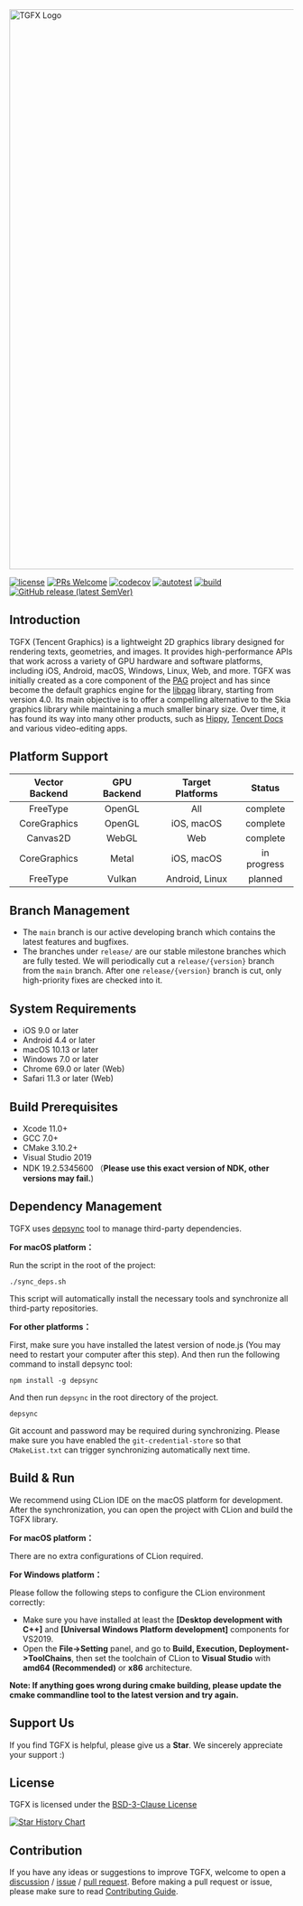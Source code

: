 <img src="resources/readme/TGFX.jpg" alt="TGFX Logo" width="992"/>

[![license](https://img.shields.io/badge/license-BSD--3--Clause-blue)](https://github.com/Tencent/tgfx/blob/master/LICENSE.txt)
[![PRs Welcome](https://img.shields.io/badge/PRs-welcome-brightgreen.svg)](https://github.com/Tencent/tgfx/pulls)
[![codecov](https://codecov.io/gh/Tencent/tgfx/branch/main/graph/badge.svg)](https://codecov.io/gh/Tencent/tgfx)
[![autotest](https://github.com/Tencent/tgfx/actions/workflows/autotest.yml/badge.svg?branch=main)](https://github.com/Tencent/tgfx/actions/workflows/autotest.yml)
[![build](https://github.com/Tencent/tgfx/actions/workflows/build.yml/badge.svg?branch=main)](https://github.com/Tencent/tgfx/actions/workflows/build.yml)
[![GitHub release (latest SemVer)](https://img.shields.io/github/v/release/Tencent/tgfx)](https://github.com/Tencent/tgfx/releases)

## Introduction

TGFX (Tencent Graphics) is a lightweight 2D graphics library designed for rendering texts, 
geometries, and images. It provides high-performance APIs that work across a variety of GPU hardware 
and software platforms, including iOS, Android, macOS, Windows, Linux, Web, and more. TGFX was 
initially created as a core component of the [PAG](https://pag.art) project and has since become the
default graphics engine for the [libpag](https://github.com/Tencent/libpag) library, starting from 
version 4.0. Its main objective is to offer a compelling alternative to the Skia graphics library 
while maintaining a much smaller binary size. Over time, it has found its way into many other products, 
such as [Hippy](https://github.com/Tencent/Hippy), [Tencent Docs](https://docs.qq.com) and various 
video-editing apps.

## Platform Support

| Vector Backend |  GPU Backend   |      Target Platforms        |    Status     |
|:--------------:|:--------------:|:----------------------------:|:-------------:|
|    FreeType    |  OpenGL        |  All                         |   complete    |
|  CoreGraphics  |  OpenGL        |  iOS, macOS                  |   complete    |
|    Canvas2D    |  WebGL         |  Web                         |   complete    |
|  CoreGraphics  |  Metal         |  iOS, macOS                  |  in progress  |
|    FreeType    |  Vulkan        |  Android, Linux              |    planned    |


## Branch Management

- The `main` branch is our active developing branch which contains the latest features and bugfixes.
- The branches under `release/` are our stable milestone branches which are fully tested. We will
  periodically cut a `release/{version}` branch from the `main` branch. After one `release/{version}`
  branch is cut, only high-priority fixes are checked into it.

## System Requirements

- iOS 9.0 or later
- Android 4.4 or later
- macOS 10.13 or later
- Windows 7.0 or later
- Chrome 69.0 or later (Web)
- Safari 11.3 or later (Web)

## Build Prerequisites

- Xcode 11.0+
- GCC 7.0+
- CMake 3.10.2+
- Visual Studio 2019
- NDK 19.2.5345600 （**Please use this exact version of NDK, other versions may fail.**)

## Dependency Management

TGFX uses [depsync](https://github.com/domchen/depsync) tool to manage third-party dependencies.

**For macOS platform：**

Run the script in the root of the project:

```
./sync_deps.sh
```

This script will automatically install the necessary tools and synchronize all third-party repositories.

**For other platforms：**

First, make sure you have installed the latest version of node.js (You may need to restart your
computer after this step). And then run the following command to install depsync tool:

```
npm install -g depsync
```

And then run `depsync` in the root directory of the project.

```
depsync
```

Git account and password may be required during synchronizing. Please make sure you have enabled the
`git-credential-store` so that `CMakeList.txt` can trigger synchronizing automatically next time.


## Build & Run

We recommend using CLion IDE on the macOS platform for development. After the synchronization, you 
can open the project with CLion and build the TGFX library.

**For macOS platform：**

There are no extra configurations of CLion required.

**For Windows platform：**

Please follow the following steps to configure the CLion environment correctly:

- Make sure you have installed at least the **[Desktop development with C++]** and **[Universal Windows Platform development]** components for VS2019.
- Open the **File->Setting** panel, and go to **Build, Execution, Deployment->ToolChains**, then set the toolchain of CLion to **Visual Studio** with **amd64 (Recommended)** or **x86** architecture.

**Note: If anything goes wrong during cmake building, please update the cmake commandline tool to the latest
version and try again.** 


## Support Us

If you find TGFX is helpful, please give us a **Star**. We sincerely appreciate your support :)


## License

TGFX is licensed under the [BSD-3-Clause License](./LICENSE.txt)

[![Star History Chart](https://api.star-history.com/svg?repos=Tencent/tgfx&type=Date)](https://star-history.com/#Tencent/tgfx&Date)

## Contribution

If you have any ideas or suggestions to improve TGFX, welcome to open
a [discussion](https://github.com/Tencent/tgfx/discussions/new/choose)
/ [issue](https://github.com/Tencent/tgfx/issues/new/choose)
/ [pull request](https://github.com/Tencent/tgfx/pulls). Before making a pull request or issue,
please make sure to read [Contributing Guide](./CONTRIBUTING.md).
